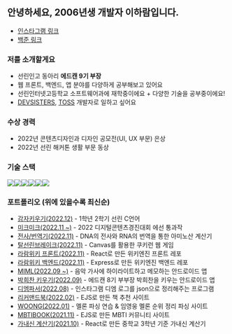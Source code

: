 ## 안녕하세요, 2006년생 개발자 이하람입니다. 
* <a href="https://www.instagram.com/im.rarame">인스타그램 링크</a>
* <a href="https://www.acmicpc.net/user/slyram06">백준 링크</a>

### 저를 소개할게요
* 선린인고 동아리 <b>에드캔 9기 부장</b>
* 웹 프론트, 백엔드, 앱 분야를 다양하게 공부해보고 있어요
* 선린인터넷고등학교 소프트웨어과에 재학중이에요 + 다양한 기술을 공부중이에요!
* <a href="https://github.com/devsisters">DEVSISTERS</a>, <a href="https://github.com/toss">TOSS</a> 개발자로 일하고 싶어요

### 수상 경력
- 2022년 콘텐츠디자인과 디자인 공모전(UI, UX 부문) 은상
- 2022년 선린 해커톤 생활 부문 동상

### 기술 스택
<img src="https://img.shields.io/badge/React-61DAFB?style=for-the-badge&logo=React&logoColor=black"><img src="https://img.shields.io/badge/Kotlin-7F52FF?style=for-the-badge&logo=Kotlin&logoColor=white"><img src="https://img.shields.io/badge/Javascript-F7DF1E?style=for-the-badge&logo=Javascript&logoColor=white"><img src="https://img.shields.io/badge/TypeScript-3178C6?style=for-the-badge&logo=TypeScript&logoColor=white"><img src="https://img.shields.io/badge/Node.js-339933?style=for-the-badge&logo=Node.js&logoColor=white"><img src="https://img.shields.io/badge/Python-3776AB?style=for-the-badge&logo=Python&logoColor=white">

### 포트폴리오 (위에 있을수록 최신순)
- <a href="https://github.com/leecouple/project">감자키우기(2022.12)</a> - 1학년 2학기 선린 C언어 
- <a href="https://github.com/SweetGuyFanClub2th/MickMick">미크미크(2022.11 ~)</a> - 2022 디지털콘텐츠경진대회 에선 통과작
- <a href="https://iamraram.github.io/routes/science.html">전사/번역기(2022.11)</a> - DNA의 전사와 RNA의 번역을 통한 아미노산 계산기
- <a href="https://github.com/iamraram/WebGame">탈선린브레이크(2022.11)</a> - Canvas를 활용한 쿠키런 웹 게임
- <a href="https://github.com/iamraram/raramWiki_front">라람위키 프론트(2022.11)</a> - React로 만든 위키엔진 프론트 레포
- <a href="https://github.com/iamraram/raramWiki_back">라람위키 백엔드(2022.11)</a> - Express로 만든 위키엔진 백엔드 레포
- <a href="https://github.com/iamraram/miml">MIML(2022.09 ~)</a> - 음악 가사에 하이라이트하고 메모하는 안드로이드 앱
- <a href="https://github.com/iamraram/mr.park">박희찬 키우기(2022.09)</a> - 에드캔 8기 부부장 박희찬을 키우는 안드로이드 앱
- <a href="https://github.com/iamraram/DM_parsing">디엠파서(2022.08)</a> - 인스타그램 디엠 로그를 json으로 정리해주는 프로그램
- <a href="https://github.com/iamraram/diaryservice">리커맨드북(2022.02)</a> - EJS로 만든 책 추천 사이트
- <a href="https://github.com/iamraram/woong">WOONG(2022.01)</a> - 멜론 파싱 연습 & 임영웅 멜론 순위 정리 파싱 사이트
- <a href="https://github.com/iamraram/mbtibook">MBTIBOOK(2021.11)</a> - EJS로 만든 MBTI 커뮤니티 사이트
- <a href="https://github.com/iamraram/ganaesin">가내신 계산기(2021.10)</a> - React로 만든 중학교 3학년 기준 가내신 계산기
